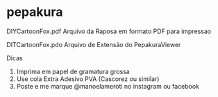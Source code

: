 # pepakura

DIYCartoonFox.pdf  Arquivo da Raposa em formato PDF para impressao

DITCartoonFox.pdo  Arquivo de Extensão do PepakuraViewer 

Dicas

1. Imprima em papel de gramatura grossa
2. Use cola Extra Adesivo PVA (Cascorez ou similar)
3. Poste e me marque @manoelameroti no instagram ou facebook

